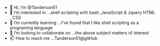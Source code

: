 - 👋 Hi, I’m @Tanderson51
- 👀 I’m interested in ...shell scripting  with bash ,JavaScript & Jquery HTML , CSS  
- 🌱 I’m currently learning ...I've found that I like shell scripting as a programing language
- 💞️ I’m looking to collaborate on ...the above subject matters of interest
- 📫 How to reach me ...Tanderson51@gitHub

<!---
Tanderson51/Tanderson51 is a ✨ special ✨ repository because its `README.md` (this file) appears on your GitHub profile.
You can click the Preview link to take a look at your changes.
--->
